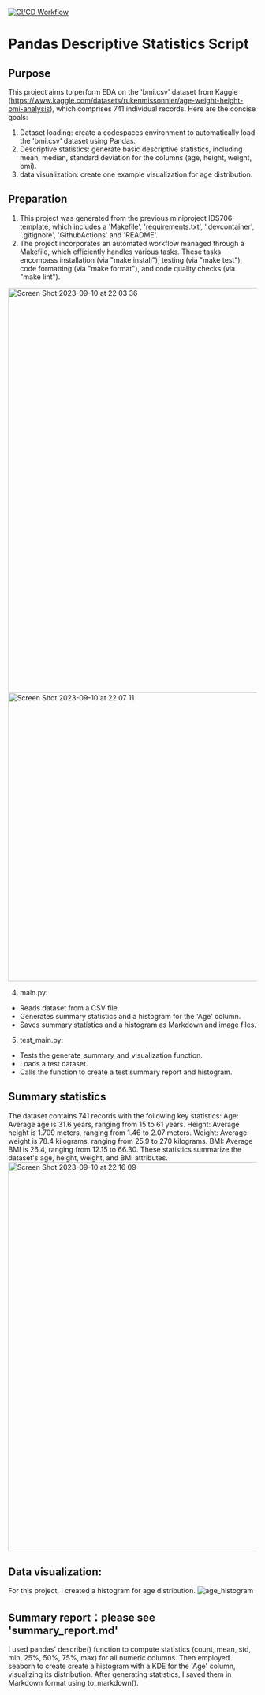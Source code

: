 [![CI/CD Workflow](https://github.com/nogibjj/IDS706_miniproject2_xk10/actions/workflows/cicd.yml/badge.svg)](https://github.com/nogibjj/IDS706_miniproject2_xk10/actions/workflows/cicd.yml)

# Pandas Descriptive Statistics Script
## Purpose
This project aims to perform EDA on the 'bmi.csv' dataset from Kaggle (https://www.kaggle.com/datasets/rukenmissonnier/age-weight-height-bmi-analysis), which comprises 741 individual records. Here are the concise goals:
1. Dataset loading: create a codespaces environment to automatically load the 'bmi.csv' dataset using Pandas.
2. Descriptive statistics: generate basic descriptive statistics, including mean, median, standard deviation for the columns (age, height, weight, bmi).
3. data visualization: create one example visualization for age distribution.

## Preparation
1. This project was generated from the previous miniproject IDS706-template, which includes a 'Makefile', 'requirements.txt', '.devcontainer', '.gitignore', 'GithubActions' and 'README'.
2. The project incorporates an automated workflow managed through a Makefile, which efficiently handles various tasks. These tasks encompass installation (via "make install"), testing (via "make test"), code formatting (via "make format"), and code quality checks (via "make lint").
<img width="821" alt="Screen Shot 2023-09-10 at 22 03 36" src="https://github.com/nogibjj/IDS706_miniproject2_xk10/assets/143849077/dd157fbd-8b4f-40cd-80ec-569aab7639b0">
<img width="586" alt="Screen Shot 2023-09-10 at 22 07 11" src="https://github.com/nogibjj/IDS706_miniproject2_xk10/assets/143849077/0e307a77-0e22-4dcf-a0d8-1f4f7d04ecbe">

4. main.py:
* Reads dataset from a CSV file.
* Generates summary statistics and a histogram for the 'Age' column.
* Saves summary statistics and a histogram as Markdown and image files.
5. test_main.py:
* Tests the generate_summary_and_visualization function.
* Loads a test dataset.
* Calls the function to create a test summary report and histogram.

## Summary statistics
The dataset contains 741 records with the following key statistics:
Age: Average age is 31.6 years, ranging from 15 to 61 years.
Height: Average height is 1.709 meters, ranging from 1.46 to 2.07 meters.
Weight: Average weight is 78.4 kilograms, ranging from 25.9 to 270 kilograms.
BMI: Average BMI is 26.4, ranging from 12.15 to 66.30.
These statistics summarize the dataset's age, height, weight, and BMI attributes.
<img width="790" alt="Screen Shot 2023-09-10 at 22 16 09" src="https://github.com/nogibjj/IDS706_miniproject2_xk10/assets/143849077/83694057-7ccc-436f-b3c9-eae5a246df4b">

## Data visualization:
For this project, I created a histogram for age distribution.
![age_histogram](https://github.com/nogibjj/IDS706_miniproject2_xk10/assets/143849077/fac23e66-55f3-49cd-b3f5-fbe6b802b1b3)


## Summary report：please see 'summary_report.md'
I used pandas' describe() function to compute statistics (count, mean, std, min, 25%, 50%, 75%, max) for all numeric columns. Then employed seaborn to create create a histogram with a KDE for the 'Age' column, visualizing its distribution. After generating statistics, I saved them in Markdown format using to_markdown(). 







